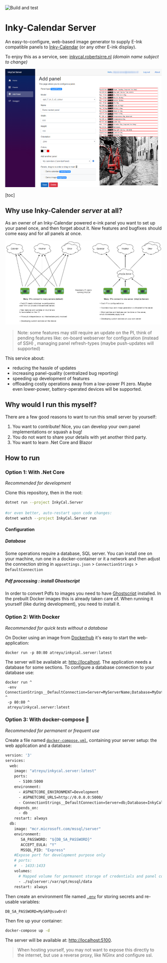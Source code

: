 ![Build and test](https://github.com/Atrejoe/Inky-Calendar-Server/workflows/Build%20and%20test/badge.svg)

# Inky-Calendar Server

An easy-to-configure, web-based image generator to supply E-Ink compatible panels to [Inky-Calendar](https://github.com/aceisace/Inky-Calendar) (or any other E-ink display).

To enjoy this as a service, see: [inkycal.robertsirre.nl](https://inkycal.robertsirre.nl/) *(domain name subject to change)*

![Sample panel configuration : a panel with two nested panels](ReadMe_Images/panelconfig.png)

[toc]

## Why use Inky-Calender *server* at all?

As an owner of an Inky-Calendar powered e-ink panel you want to set up your panel once, and then forget about it. New features and bugfixes should come easy and for all  panels at once.

![On the left: "traditional" InkyCal, on the right: InkyCal using InkyCal Server](Concept.png)

> Note:  some features may still require an update on the PI,  think of pending features like: on-board webserver for configuration (instead of SSH) , managing panel refresh-types (maybe push-updates will supported)

This service about:

- reducing the hassle of updates
- increasing panel-quality (centralized bug reporting)
- speeding  up development of features
- offloading costly operations away from a low-power PI zero. Maybe even lower-power, battery-operated devices will be supported.

## Why would I run this myself?

There are a few good reasons to want to run this small server by yourself:

1. You want to contribute! Nice, you can develop your own panel implementations or squash a bug!
2. You do not want to share your details with yet another third party.
3. You want to learn .Net Core and Blazor

## How to run

### Option 1: With .Net Core

*Recommended for development*

Clone this repository, then in the root:

```bash
dotnet run --project InkyCal.Server

#or even better, auto-restart upon code changes:
dotnet watch --project InkyCal.Server run
```

#### Configuration

##### Database

Some operations require a database, SQL server. You can install one on your machine, run one in a docker-container or it a network and then adjust the connection string in `appsettings.json` > `ConnectionStrings` > `DefaultConnection`

##### Pdf processing : install Ghostscript

In order to convert Pdfs to images you need to have [Ghostscript](https://www.ghostscript.com/) installed.
In the prebuilt Docker images this is already taken care of. When running it yourself (like during development), you need to install it.

### Option 2: With Docker

*Recommended for quick tests without a database*

On Docker using an image from [Dockerhub](https://hub.docker.com/r/atreyu/inkycal.server) it's easy to start the web-application:

```
docker run -p 80:80 atreyu/inkycal.server:latest
```
The server will be available at: [http://localhost](http://localhost). The application needs a database for some sections. To configure a database connection to your database use:

```
docker run ^
 -env ConnectionStrings__DefaultConnection=Server=MyServerName;Database=MyDataBaseName;User=MyUserName;Password=MyPassword;MultipleActiveResultSets=true ^
 -p 80:80 ^
 atreyu/inkycal.server:latest
```

### Option 3: With docker-compose 🚀

*Recommended for permanent or frequent use*

Create a file named [`docker-compose.yml`](https://docs.docker.com/compose), containing your server setup: the web application and a database:

```dockerfile
version: '3'
services:
  web:
    image: "atreyu/inkycal.server:latest"
    ports:
      - 5100:5000
    environment:
      - ASPNETCORE_ENVIRONMENT=Development
      - ASPNETCORE_URLS=http://0.0.0.0:5000/
      - ConnectionStrings__DefaultConnection=Server=db;Database=InkyCal.Server;User=sa;Password=${DB_SA_PASSWORD};MultipleActiveResultSets=true
    depends_on:
      - db
    restart: always
  db:
    image: "mcr.microsoft.com/mssql/server"
    environment:
       SA_PASSWORD: "${DB_SA_PASSWORD}"
       ACCEPT_EULA: "Y"
       MSSQL_PID: "Express"
    #Expose port for development purpose only
    # ports:
    #  - 1433:1433
    volumes:
      # Mapped volume for permanent storage of credentials and panel config
      - ./sqlserver:/var/opt/mssql/data
    restart: always
```

Then create an environment file named [`.env`](https://docs.docker.com/compose/env-file/) for storing secrets and re-usable variables:

```dockerfile
DB_SA_PASSWORD=MySAP@ssw0rd!
```

Then fire up your container:

```bash
docker-compose up -d
```

The server will be available at: [http://localhost:5100](http://localhost:5100).

>  When hosting yourself, you may not want to expose this directly to the internet, but use a reverse proxy, like NGinx and configure ssl.
